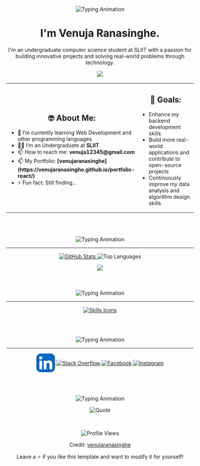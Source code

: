 <!-- Centered Typing Animation Header -->

<p align="center">
  <img src="https://readme-typing-svg.herokuapp.com?font=Fira+Code&duration=2000&pause=1000&color=2AA889&center=true&width=600&height=100&lines=Welcome+to+my+GitHub+profile!" alt="Typing Animation" />
</p>


<!-- Main Title -->

<h1 align="center">I'm Venuja Ranasinghe.</h1>



<!-- Introduction Section -->

<p align="center">I'm an undergraduate computer science student at SLIIT with a passion for building innovative projects and solving real-world problems through technology.</p>
<p align="center">
<!--   <img src="https://media.giphy.com/media/ZVik7pBtu9dNS/giphy.gif" width="500" alt="Animated Gif" /> -->
  <img src="https://github.com/thompsonemerson/thompsonemerson/raw/master/cover-thompson.png" />
</p>




<!-- About Me and Goals Section -->

<table align="center">
<tr border="none">
  <!-- About Me Column -->
  <td width="50%" align="left">
    <h2 align="center">🤓 About Me:</h2>
    <ul>
      <li>🌱 I’m currently learning Web Development and other programming languages</li>
      <li>🧑‍🎓 I’m an Undergraduate at <strong>SLIIT</strong></li>
      <li>📫 How to reach me: <strong>venuja12345@gmail.com</strong></li>
      <li>📫 My Portfolio: <strong>[venujaranasinghe](https://venujaranasinghe.github.io/portfolio-react/)</strong></li>
      <li>⚡ Fun fact: Still finding...</li>
    </ul>
  </td>

  <!-- Goals Column -->
  
  <td width="50%" align="left">
    <h2 align="center">🚀 Goals:</h2>
    <ul>
      <li>Enhance my backend development skills</li>
      <li>Build more real-world applications and contribute to open-source projects</li>
      <li>Continuously improve my data analysis and algorithm design skills</li>
    </ul>
  </td>
</tr>
</table>
<br><br>




<!-- GitHub Statistics Section -->

<p align="center">
  <img src="https://readme-typing-svg.herokuapp.com?font=Fira+Code&duration=2000&pause=1000&color=2AA889&center=true&width=600&height=70&lines=📈+Github+Statistics+:" alt="Typing Animation" />
</p>
<hr>
<p align="center">
  <a href="https://github.com/anuraghazra/github-readme-stats">
    <img alt="GitHub Stats" src="https://github-readme-stats.vercel.app/api?username=venujaranasinghe&show_icons=true&count_private=true&locale=en&theme=tokyonight&layout=compact" height="230px"/>
  </a>
  <img src="https://github-readme-stats.vercel.app/api/top-langs?username=venujaranasinghe&langs_count=10&show_icons=true&locale=en&theme=tokyonight" alt="Top Languages" height="230px"/>
</p>
<div align="center">
    <img src="https://github-readme-activity-graph.vercel.app/graph?username=venujaranasinghe&bg_color=011627&color=79d3c3&line=c792ea&point=ffeb95&area=true&hide_border=false" border-radius="15">
</div>
<br><br>




<!-- Languages and Tools Section -->

<p align="center">
  <img src="https://readme-typing-svg.herokuapp.com?font=Fira+Code&duration=2000&pause=1000&color=2AA889&center=true&width=600&height=70&lines=🔧+Languages+and+Tools+:" alt="Typing Animation" />
</p>
<hr>
<p align="center">
  <a href="https://skillicons.dev">
    <img src="https://skillicons.dev/icons?i=git,cpp,css,discord,postgres,prisma,express,figma,github,html,java,js,mongodb,mysql,nextjs,nodejs,postman,py,react,tailwind,c,illustrator,react,spring,tensorflow,ts,vscode,&perline=14" alt="Skills Icons" />
  </a>
</p>
<br><br>





<!-- Social Media Links Section -->

<p align="center">
  <img src="https://readme-typing-svg.herokuapp.com?font=Fira+Code&duration=2000&pause=1000&color=2AA889&center=true&width=600&height=70&lines=📫+Let's+connect!" alt="Typing Animation" />
</p>
<hr>
<p align="center">
  <a href="www.linkedin.com/in/venuja-ranasinghe" target="blank">
    <img align="center" src="https://github.com/tandpfun/skill-icons/blob/main/icons/LinkedIn.svg" alt="LinkedIn" height="50" width="50" />
  </a>
  <a href="https://stackoverflow.com/users/26648053/venuja-ranasinghe" target="blank">
    <img align="center" src="https://raw.githubusercontent.com/rahuldkjain/github-profile-readme-generator/master/src/images/icons/Social/stack-overflow.svg" alt="Stack Overflow" height="50" width="50" />
  </a>
  <a href="https://web.facebook.com/venuja.ranasinghe.3" target="blank">
    <img align="center" src="https://raw.githubusercontent.com/rahuldkjain/github-profile-readme-generator/master/src/images/icons/Social/facebook.svg" alt="Facebook" height="50" width="50" />
  </a>
  <a href="https://www.instagram.com/la_venuja/" target="blank">
    <img align="center" src="https://www.edigitalagency.com.au/wp-content/uploads/new-Instagram-icon-png-full-colour.png" alt="Instagram" height="50" width="50" />
  </a>
</p>
<br><br>





<!-- Favorite Quote Section -->

<p align="center">
  <img src="https://readme-typing-svg.herokuapp.com?font=Fira+Code&duration=2000&pause=1000&color=2AA889&center=true&width=600&height=70&lines=✨+Favorite+Quote+✨" alt="Typing Animation" />
</p>
<p align="center">
  <img src="https://quotes-github-readme.vercel.app/api?type=horizontal&theme=dark" alt="Quote" />
</p>
<br>




<!-- Footer Section -->

<p align="center">
  <img src="https://komarev.com/ghpvc/?username=venujaranasinghe&label=Profile%20views&color=0e75b6&style=flat" alt="Profile Views" />
</p>
<p align="center">
  Credit: <a href="https://github.com/venujaranasinghe">venujaranasinghe</a>
</p>
<p align="center">Leave a ⭐️ if you like this template and want to modify it for yourself!</p>



